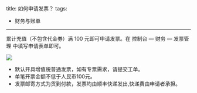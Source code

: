 title: 如何申请发票？
tags:
- 财务与账单
---
累计充值（不包含代金券）满 100 元即可申请发票。在 控制台 — 财务 — 发票管理 中填写申请表单即可。

![](/images/faqinvoice.jpg)


- 默认开具增值税普通发票，如有专票需求，请提交工单。
- 单笔开票金额不低于人民币100元。
- 发票邮寄方式为货到付款，发票均由顺丰快递发出,快递费由申请者承担。
